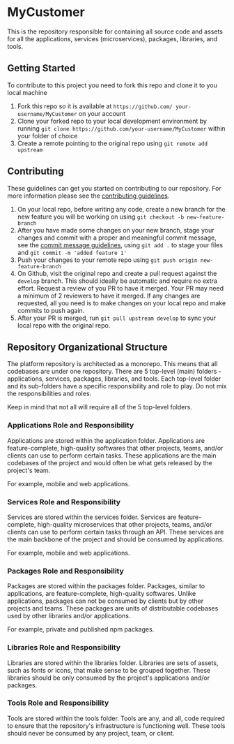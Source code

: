 # MyCustomer

This is the repository responsible for containing all source code and assets for all the applications, services (microservices), packages, libraries, and tools.

## Getting Started

To contribute to this project you need to fork this repo and clone it to you local machine

1. Fork this repo so it is available at `https://github.com/ your-username/MyCustomer` on your account
2. Clone your forked repo to your local development environment by running `git clone https://github.com/your-username/MyCustomer` within your folder of choice
3. Create a remote pointing to the original repo using `git remote add upstream`

## Contributing

These guidelines can get you started on contributing to our repository. For more information please see the [contributing guidelines](https://github.com/hngi/MyCustomer/tree/master/CONTRIBUTING.md).

1. On your local repo, before writing any code, create a new branch for the new feature you will be working on using `git checkout -b new-feature-branch`
2. After you have made some changes on your new branch, stage your changes and commit with a proper and meaningful commit message, see the [commit message guidelines](https://github.com/nhgi/MyCustomer/tree/master/CONTRIBUTING.md#commit-message-guidelines), using `git add .` to stage your files and `git commit -m 'added feature 1'`
3. Push your changes to your remote repo using `git push origin new-feature-branch`
4. On Github, visit the original repo and create a pull request against the `develop` branch. This should ideally be automatic and require no extra effort. Request a review of you PR to have it merged. Your PR may need a minimum of 2 reviewers to have it merged. If any changes are requested, all you need is to make changes on your local repo and make commits to push again.
5. After your PR is merged, run `git pull upstream develop` to sync your local repo with the original repo.

## Repository Organizational Structure

The platform repository is architected as a monorepo. This means that all codebases are under one repository. There are 5 top-level (main) folders - applications, services, packages, libraries, and tools. Each top-level folder and its sub-folders have a specific responsibility and role to play. Do not mix the responsibilities and roles.

Keep in mind that not all will require all of the 5 top-level folders.

### Applications Role and Responsibility

Applications are stored within the application folder. Applications are feature-complete, high-quality softwares that other projects, teams, and/or clients can use to perform certain tasks. These applications are the main codebases of the project and would often be what gets released by the project's team.

For example, mobile and web applications.

### Services Role and Responsibility

Services are stored within the services folder. Services are feature-complete, high-quality microservices that other projects, teams, and/or clients can use to perform certain tasks through an API. These services are the main backbone of the project and should be consumed by applications.

For example, mobile and web applications.

### Packages Role and Responsibility

Packages are stored within the packages folder. Packages, similar to applications, are feature-complete, high-quality softwares. Unlike applications, packages can not be consumed by clients but by other projects and teams. These packages are units of distributable codebases used by other libraries and/or applications.

For example, private and published npm packages.

### Libraries Role and Responsibility

Libraries are stored within the libraries folder. Libraries are sets of assets, such as fonts or icons, that make sense to be grouped together. These libraries should be only consumed by the project's applications and/or packages.

### Tools Role and Responsibility

Tools are stored within the tools folder. Tools are any, and all, code required to ensure that the repository's infrastructure is functioning well. These tools should never be consumed by any project, team, or client.
